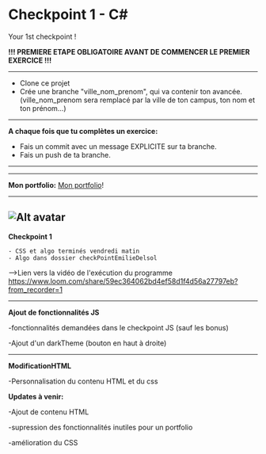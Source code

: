 # Checkpoint 1 - C#

Your 1st checkpoint !

**!!! PREMIERE ETAPE OBLIGATOIRE AVANT DE COMMENCER LE PREMIER EXERCICE !!!**

---

- Clone ce projet
- Crée une branche "ville_nom_prenom", qui va contenir ton avancée. (ville_nom_prenom sera remplacé par la ville de ton campus, ton nom et ton prénom...)

---

**A chaque fois que tu complètes un exercice:**

- Fais un commit avec un message EXPLICITE sur ta branche.
- Fais un push de ta branche.


---
---
**Mon portfolio:** [Mon portfolio](https://emiliedelsol.github.io/toulouse_emilie_Delsol_Checkpoint1/portfolio.html)!


---

![Alt avatar](https://emiliedelsol.github.io/toulouse_emilie_Delsol_Checkpoint1/image/avatarEmilieBgWhiteRed.jpg "avatar")
---

**Checkpoint 1**

    - CSS et algo terminés vendredi matin
    - Algo dans dossier checkPointEmilieDelsol
-->Lien vers la vidéo de l'exécution du programme https://www.loom.com/share/59ec364062bd4ef58d1f4d56a27797eb?from_recorder=1 

---
**Ajout de fonctionnalités JS**

-fonctionnalités demandées dans le checkpoint JS (sauf les bonus)

-Ajout d'un darkTheme  (bouton en haut à droite)

---
**ModificationHTML**

-Personnalisation du contenu HTML et du css


**Updates à venir:**

-Ajout de contenu HTML 

-supression des fonctionnalités inutiles pour un portfolio

-amélioration du CSS 

